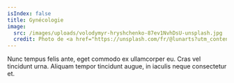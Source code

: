 ```yaml
---
isIndex: false
title: Gynécologie
image: 
  src: /images/uploads/volodymyr-hryshchenko-87ev1NvhDsU-unsplash.jpg
  credit: Photo de <a href="https://unsplash.com/fr/@lunarts?utm_content=creditCopyText&utm_medium=referral&utm_source=unsplash">Volodymyr Hryshchenko</a> sur <a href="https://unsplash.com/fr/photos/une-personne-tenant-une-tablette-87ev1NvhDsU?utm_content=creditCopyText&utm_medium=referral&utm_source=unsplash">Unsplash</a>
---
```

Nunc tempus felis ante, eget commodo ex ullamcorper eu. Cras vel tincidunt urna. Aliquam tempor tincidunt augue, in iaculis neque consectetur et.
